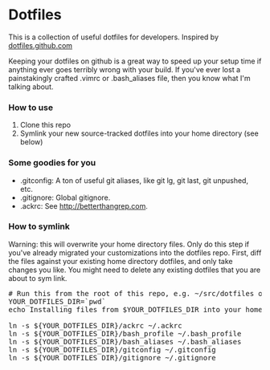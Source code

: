 Dotfiles
===============

This is a collection of useful dotfiles for developers.
Inspired by [dotfiles.github.com](http://dotfiles.github.com/)

Keeping your dotfiles on github is a great way to speed up your setup time if anything ever goes terribly wrong with your build. If you've ever lost a painstakingly crafted .vimrc or .bash_aliases file, then you know what I'm talking about.

### How to use

1. Clone this repo
2. Symlink your new source-tracked dotfiles into your home directory (see below)


### Some goodies for you

- .gitconfig: A ton of useful git aliases, like git lg, git last, git unpushed, etc.
- .gitignore: Global gitignore.
- .ackrc: See http://betterthangrep.com.


### How to symlink

Warning: this will overwrite your home directory files. Only do this step if you've already migrated your customizations into the dotfiles repo.
First, diff the files against your existing home directory dotfiles, and only take changes you like. You might need to delete any existing dotfiles
that you are about to sym link.


<pre>
# Run this from the root of this repo, e.g. ~/src/dotfiles or wherever it is.
YOUR_DOTFILES_DIR=`pwd`
echo Installing files from $YOUR_DOTFILES_DIR into your home directory.

ln -s ${YOUR_DOTFILES_DIR}/ackrc ~/.ackrc
ln -s ${YOUR_DOTFILES_DIR}/bash_profile ~/.bash_profile
ln -s ${YOUR_DOTFILES_DIR}/bash_aliases ~/.bash_aliases
ln -s ${YOUR_DOTFILES_DIR}/gitconfig ~/.gitconfig
ln -s ${YOUR_DOTFILES_DIR}/gitignore ~/.gitignore
</pre>
